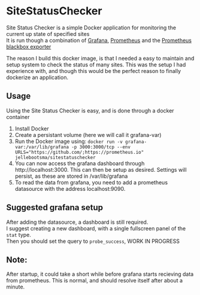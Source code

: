 # SiteStatusChecker
Site Status Checker is a simple Docker application for monitoring the current up state of specified sites\
It is run though a combination of [Grafana](https://grafana.com/), [Prometheus](https://prometheus.io/) and the [Prometheus blackbox exporter](https://github.com/prometheus/blackbox_exporter)

The reason I build this docker image, is that I needed a easy to maintain and setup system to check the status of many sites.
This was the setup I had experience with, and though this would be the perfect reason to finally dockerize an application.

## Usage
Using the Site Status Checker is easy, and is done through a docker container

1. Install Docker
2. Create a persistant volume (here we will call it grafana-var)
3. Run the Docker image using: `docker run -v grafana-var:/var/lib/grafana -p 3000:3000/tcp --env URLS="https://github.com/;https://prometheus.io" jellebootsma/sitestatuschecker`
4. You can now access the grafana dashboard through http://localhost:3000. This can then be setup as desired. Settings will persist, as these are stored in /var/lib/grafana
5. To read the data from grafana, you need to add a prometheus datasource with the address localhost:9090.


## Suggested grafana setup

After adding the datasource, a dashboard is still required.\
I suggest creating a new dashboard, with a single fullscreen panel of the `stat` type.\
Then you should set the query to `probe_success`,   WORK IN PROGRESS

## Note:
After startup, it could take a short while before grafana starts recieving data from prometheus. This is normal, and should resolve itself after about a minute.
